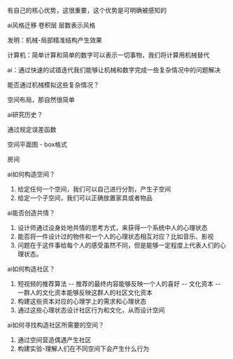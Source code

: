 有自己的核心优势，这很重要，这个优势是可明确被感知的

ai风格迁移 卷积层 层数表示风格 

发明：机械-局部精准结构产生效果

计算机：简单计算和简单的数字可以表示一切事物，我们将计算用机械替代

ai：通过快速的试错迭代我们能够让机械和数字完成一些复杂情况中的问题解决

能否通过机械模拟这些复杂情况？

空间布局，那自然很简单

ai研究历史？

通过规定误差函数

空间平面图 - box格式

房间



ai如何构造空间？

1. 给定任何一个空间，我们可以自己进行分割，产生子空间
2. 给定一个子空间，我们可以正确放置家具或者物品

ai能否创造共情？

1. 设计师通过设身处地共情的思考方式，来获得一个系统中人的心理状态
2. 能否将一件设计过的物件和一个人的心理状态相互对应？比如音乐、影视
3. 问题在于这件事给每个人的感受虽然不同，但是能够一定程度上代表人们的心理状态。

ai如何构造社区？

1. 短视频的推荐算法 -- 推荐的最终内容能够反映一个人的喜好 -- 文化资本 -- 一群人的文化资本能够反映这群人的社区文化资本
2. 构建这些资本对应的心理学上的需求和心理状态
3. 通过这些心理状态设计社区行为和文化，从而设计空间

ai如何寻找构造社区所需要的空间？

1. 通过空间营造偶遇产生社区
2. 构建实验-理解人们在不同空间下会产生什么行为



